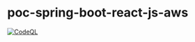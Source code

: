 # poc-spring-boot-react-js-aws

[![CodeQL](https://github.com/d4rkr0n1n/poc-spring-boot-react-js-aws/actions/workflows/codeql.yml/badge.svg)](https://github.com/d4rkr0n1n/poc-spring-boot-react-js-aws/actions/workflows/codeql.yml)





